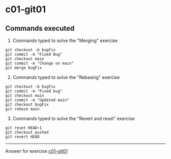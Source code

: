 # c01-git01

## Commands executed

1. Commands typed to solve the "Merging" exercise
```
git checkout -b bugFix
git commit -m "Fixed Bug"
git checkout main
git commit -m "Change on main"
git merge bugFix
```

2. Commands typed to solve the "Rebasing" exercise
```
git checkout -b bugFix
git commit -m "Fixed bug"
git checkout main
git commit -m "Updated main"
git checkout bugFix
git rebase main
```

3. Commands typed to solve the "Revert and reset" exercise
```
git reset HEAD~1
git checkout pushed
git revert HEAD
```

<!-- Don't change anything below this point-->
<!-- Before commiting, remove both commented lines--> 
***
Answer for exercise [c01-git01](https://github.com/devopsacademyau/academy/blob/c54d252bda58575e9dc9f92718237bed58aae772/classes/01class/exercises/c01-git01/README.md)
